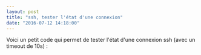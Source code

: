 ```yaml
---
layout: post
title: "ssh, tester l'état d'une connexion"
date: "2016-07-12 14:18:00"
---
```

Voici un petit code qui permet de tester l'état d'une connexion ssh (avec un timeout de 10s) :

<script src="https://pastebin.com/embed_js/7uufy6tz"></script>
